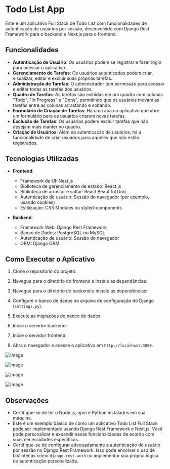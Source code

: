 # Todo List App

Este é um aplicativo Full Stack de Todo List com funcionalidades de autenticação de usuários por sessão, desenvolvido com Django Rest Framework para o backend e Next.js para o frontend.

## Funcionalidades

- **Autenticação de Usuário**: Os usuários podem se registrar e fazer login para acessar o aplicativo.
- **Gerenciamento de Tarefas**: Os usuários autenticados podem criar, visualizar, editar e excluir suas próprias tarefas.
- **Administração de Tarefas**: O administrador tem permissão para acessar e editar todas as tarefas dos usuários.
- **Quadro de Tarefas**: As tarefas são exibidas em um quadro com colunas "Todo", "In Progress" e "Done", permitindo que os usuários movam as tarefas entre as colunas arrastando e soltando.
- **Formulário de Criação de Tarefas**: Há uma aba no aplicativo que abre um formulário para os usuários criarem novas tarefas.
- **Exclusão de Tarefas**: Os usuários podem excluir tarefas que não desejam mais manter no quadro.
- **Criação de Usuários**: Além da autenticação de usuários, há a funcionalidade de criar usuários para aqueles que não estão registrados.

## Tecnologias Utilizadas

- **Frontend**:
  - Framework de UI: Next.js
  - Biblioteca de gerenciamento de estado: React.js
  - Biblioteca de arrastar e soltar: React Beautiful Dnd
  - Autenticação de usuário: Sessão do navegador (por exemplo, usando cookies)
  - Estilização: CSS Modules ou styled-components

- **Backend**:
  - Framework Web: Django Rest Framework
  - Banco de Dados: PostgreSQL ou MySQL
  - Autenticação de usuário: Sessão do navegador
  - ORM: Django ORM

## Como Executar o Aplicativo

1. Clone o repositório do projeto:


2. Navegue para o diretório do frontend e instale as dependências:


3. Navegue para o diretório do backend e instale as dependências:


4. Configure o banco de dados no arquivo de configuração do Django (`settings.py`).

5. Execute as migrações do banco de dados:


6. Inicie o servidor backend:


7. Inicie o servidor frontend:


8. Abra o navegador e acesse o aplicativo em `http://localhost:3000`.

![image](https://github.com/caiovalle2/todo-list-fullstack/assets/80835499/7c97dfa0-7e30-4725-acfb-16812157621b)

![image](https://github.com/caiovalle2/todo-list-fullstack/assets/80835499/cb8a9ffd-b9d6-48c2-bc79-e127cbf5a797)

![image](https://github.com/caiovalle2/todo-list-fullstack/assets/80835499/fbb653e7-d89a-4f60-9460-f7c1862a5629)

![image](https://github.com/caiovalle2/todo-list-fullstack/assets/80835499/721d7839-43d7-4a12-9d9a-c110bc548cde)

## Observações

- Certifique-se de ter o Node.js, npm e Python instalados em sua máquina.
- Este é um exemplo básico de como um aplicativo Todo List Full Stack pode ser implementado usando Django Rest Framework e Next.js. Você pode personalizar e expandir essas funcionalidades de acordo com suas necessidades específicas.
- Certifique-se de configurar adequadamente a autenticação de usuário por sessão no Django Rest Framework. Isso pode envolver o uso de bibliotecas como `django-rest-auth` ou implementar sua própria lógica de autenticação personalizada.
